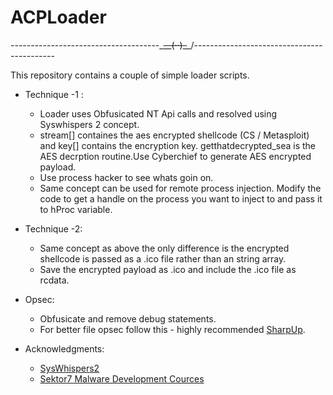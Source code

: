# ACPLoader

-------------------------------------\_~~__(··)_~~_/-------------------------------------------

This repository contains a couple of simple loader scripts.



- Technique -1 :
  - Loader uses Obfusicated NT Api calls and resolved using Syswhispers 2 concept.
  - stream[] containes the aes encrypted shellcode (CS / Metasploit) and key[] contains the encryption key. getthatdecrypted_sea is the AES decrption routine.Use Cyberchief to generate AES encrypted payload.
  - Use process hacker to see whats goin on.
  - Same concept can be used for remote process injection. Modify the code to get a handle on the process you want to inject to and pass it to hProc variable.
  
 
- Technique -2:
  - Same concept as above the only difference is the encrypted shellcode is passed as a .ico file rather than an string array.
  - Save the encrypted payload as .ico and include the .ico file as rcdata.

- Opsec:
  - Obfusicate and remove debug statements.
  - For better file opsec follow this - highly recommended [SharpUp](https://redteamer.tips/basic-operational-security-when-dropping-to-disk/).


- Acknowledgments:
  - [SysWhispers2](https://github.com/jthuraisamy/SysWhispers2)
  - [Sektor7 Malware Development Cources](https://institute.sektor7.net/)
